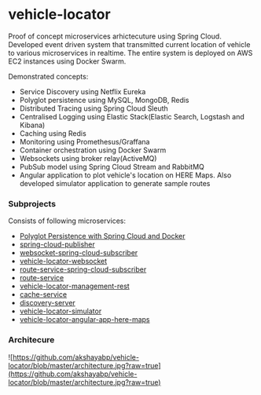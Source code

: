 # vehicle-locator

Proof of concept microservices arhictecuture using Spring Cloud. Developed event driven system that transmitted current location of vehicle
to various microservices in realtime. The entire system is deployed on AWS EC2 instances using Docker Swarm.

Demonstrated concepts:
* Service Discovery using Netflix Eureka
* Polyglot persistence using MySQL, MongoDB, Redis
* Distributed Tracing using Spring Cloud Sleuth
* Centralised Logging using Elastic Stack(Elastic Search, Logstash and Kibana)
* Caching using Redis
* Monitoring using Promethesus/Graffana
* Container orchestration using Docker Swarm
* Websockets using broker relay(ActiveMQ)
* PubSub model using Spring Cloud Stream and RabbitMQ
* Angular application to plot vehicle's location on HERE Maps. Also developed simulator application to generate  sample routes

### Subprojects

Consists of following microservices:

* [Polyglot Persistence with Spring Cloud and Docker](http://www.kennybastani.com)
* [spring-cloud-publisher](https://github.com/akshayabp/spring-cloud-publisher)
* [websocket-spring-cloud-subscriber](https://github.com/akshayabp/websocket-spring-cloud-subscriber)
* [vehicle-locator-websocket](https://github.com/akshayabp/vehicle-locator-websocket)
* [route-service-spring-cloud-subscriber](https://github.com/akshayabp/route-service-spring-cloud-subscriber)
* [route-service](https://github.com/akshayabp/route-service)
* [vehicle-locator-management-rest](https://github.com/akshayabp/vehicle-locator-management-rest)
* [cache-service](https://github.com/akshayabp/cache-service)
* [discovery-server](https://github.com/akshayabp/discovery-server)
* [vehicle-locator-simulator](https://github.com/akshayabp/vehicle-locator-simulator)
* [vehicle-locator-angular-app-here-maps](https://github.com/akshayabp/vehicle-locator-angular-app-here-maps)

### Architecure

![https://github.com/akshayabp/vehicle-locator/blob/master/architecture.jpg?raw=true](https://github.com/akshayabp/vehicle-locator/blob/master/architecture.jpg?raw=true) 